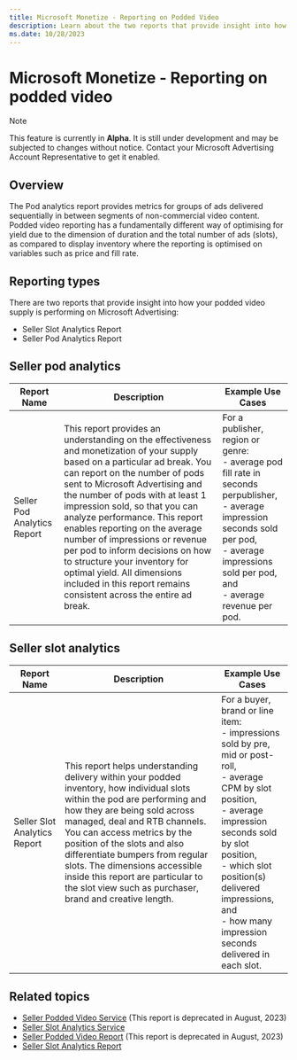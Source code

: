 ```yaml
---
title: Microsoft Monetize - Reporting on Podded Video
description: Learn about the two reports that provide insight into how your podded video supply is performing on Microsoft Advertising. 
ms.date: 10/28/2023
---
```



# Microsoft Monetize - Reporting on podded video

> [!NOTE]
> This feature is currently in **Alpha**. It is still under development and may be subjected to changes without notice. Contact your Microsoft Advertising Account Representative to get it enabled.

## Overview

The Pod analytics report provides metrics for groups of ads delivered
sequentially in between segments of non-commercial video content. Podded
video reporting has a fundamentally different way of optimising for
yield due to the dimension of duration and the total number of ads
(slots), as compared to display inventory where the reporting is
optimised on variables such as price and fill rate.

## Reporting types

There are two reports that provide insight into how your podded video
supply is performing on Microsoft Advertising:

- Seller Slot Analytics Report
- Seller Pod Analytics Report

## Seller pod analytics

| Report Name | Description | Example Use Cases |
|---|---|---|
| Seller Pod Analytics Report | This report provides an understanding on the effectiveness and monetization of your supply based on a particular ad break. You can report on the number of pods sent to Microsoft Advertising and the number of pods with at least 1 impression sold, so that you can analyze performance. This report enables reporting on the average number of impressions or revenue per pod to inform decisions on how to structure your inventory for optimal yield. All dimensions included in this report remains consistent across the entire ad break. | For a publisher, region or genre:<br> - average pod fill rate in seconds perpublisher,<br> - average impression seconds sold per pod,<br> - average impressions sold per pod, and<br> - average revenue per pod. |

## Seller slot analytics

| Report Name | Description | Example Use Cases |
|---|---|---|
| Seller Slot Analytics Report | This report helps understanding delivery within your podded inventory, how individual slots within the pod are performing and how they are being sold across managed, deal and RTB channels. You can access metrics by the position of the slots and also differentiate bumpers from regular slots. The dimensions accessible inside this report are particular to the slot view such as purchaser, brand and creative length. | For a buyer, brand or line item:<br> - impressions sold by pre, mid or post-roll,<br> - average CPM by slot position,<br> - average impression seconds sold by slot position,<br> - which slot position(s) delivered impressions, and<br> - how many impression seconds delivered in each slot. |

## Related topics

- [Seller Podded Video Service](../digital-platform-api/seller-podded-video-report.md) (This
  report is deprecated in August, 2023)
- [Seller Slot Analytics Service](../digital-platform-api/seller-slot-analytics-report.md)
- [Seller Podded Video Report](seller-podded-video-report.md) (This report is deprecated in August, 2023)
- [Seller Slot Analytics Report](seller-slot-analytics-report.md)